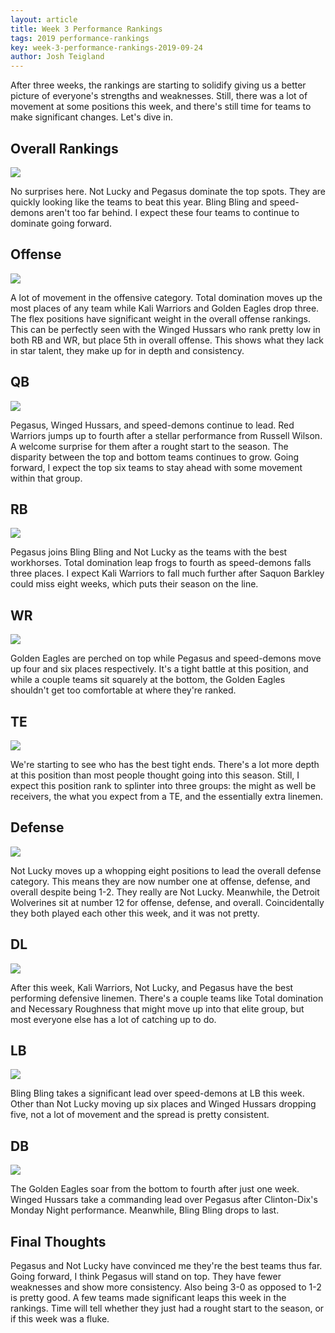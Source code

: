 ```yaml
---
layout: article
title: Week 3 Performance Rankings
tags: 2019 performance-rankings
key: week-3-performance-rankings-2019-09-24
author: Josh Teigland
---
```


After three weeks, the rankings are starting to solidify giving us a better picture of everyone's strengths and weaknesses. Still, there was a lot of movement at some positions this week, and there's still time for teams to make significant changes. Let's dive in.

<!--more-->

## Overall Rankings

![](/post-assets/2019/2019-09-24/2019-week-3-overall.png)

No surprises here. Not Lucky and Pegasus dominate the top spots. They are quickly looking like the teams to beat this year. Bling Bling and speed-demons aren't too far behind. I expect these four teams to continue to dominate going forward.

## Offense

![](/post-assets/2019/2019-09-24/2019-week-3-offense.png)

A lot of movement in the offensive category. Total domination moves up the most places of any team while Kali Warriors and Golden Eagles drop three. The flex positions have significant weight in the overall offense rankings. This can be perfectly seen with the Winged Hussars who rank pretty low in both RB and WR, but place 5th in overall offense. This shows what they lack in star talent, they make up for in depth and consistency.

## QB

![](/post-assets/2019/2019-09-24/2019-week-3-qb.png)

Pegasus, Winged Hussars, and speed-demons continue to lead. Red Warriors jumps up to fourth after a stellar performance from Russell Wilson. A welcome surprise for them after a rought start to the season. The disparity between the top and bottom teams continues to grow. Going forward, I expect the top six teams to stay ahead with some movement within that group.

## RB

![](/post-assets/2019/2019-09-24/2019-week-3-rb.png)

Pegasus joins Bling Bling and Not Lucky as the teams with the best workhorses. Total domination leap frogs to fourth as speed-demons falls three places. I expect Kali Warriors to fall much further after Saquon Barkley could miss eight weeks, which puts their season on the line.

## WR

![](/post-assets/2019/2019-09-24/2019-week-3-wr.png)

Golden Eagles are perched on top while Pegasus and speed-demons move up four and six places respectively. It's a tight battle at this position, and while a couple teams sit squarely at the bottom, the Golden Eagles shouldn't get too comfortable at where they're ranked.

## TE

![](/post-assets/2019/2019-09-24/2019-week-3-te.png)

We're starting to see who has the best tight ends. There's a lot more depth at this position than most people thought going into this season. Still, I expect this position rank to splinter into three groups: the might as well be receivers, the what you expect from a TE, and the essentially extra linemen.

## Defense

![](/post-assets/2019/2019-09-24/2019-week-3-defense.png)

Not Lucky moves up a whopping eight positions to lead the overall defense category. This means they are now number one at offense, defense, and overall despite being 1-2. They really are Not Lucky. Meanwhile, the Detroit Wolverines sit at number 12 for offense, defense, and overall. Coincidentally they both played each other this week, and it was not pretty.

## DL

![](/post-assets/2019/2019-09-24/2019-week-3-dl.png)

After this week, Kali Warriors, Not Lucky, and Pegasus have the best performing defensive linemen. There's a couple teams like Total domination and Necessary Roughness that might move up into that elite group, but most everyone else has a lot of catching up to do.

## LB

![](/post-assets/2019/2019-09-24/2019-week-3-lb.png)

Bling Bling takes a significant lead over speed-demons at LB this week. Other than Not Lucky moving up six places and Winged Hussars dropping five, not a lot of movement and the spread is pretty consistent.

## DB

![](/post-assets/2019/2019-09-24/2019-week-3-db.png)

The Golden Eagles soar from the bottom to fourth after just one week. Winged Hussars take a commanding lead over Pegasus after Clinton-Dix's Monday Night performance. Meanwhile, Bling Bling drops to last.

## Final Thoughts

Pegasus and Not Lucky have convinced me they're the best teams thus far. Going forward, I think Pegasus will stand on top. They have fewer weaknesses and show more consistency. Also being 3-0 as opposed to 1-2 is pretty good. A few teams made significant leaps this week in the rankings. Time will tell whether they just had a rought start to the season, or if this week was a fluke.
